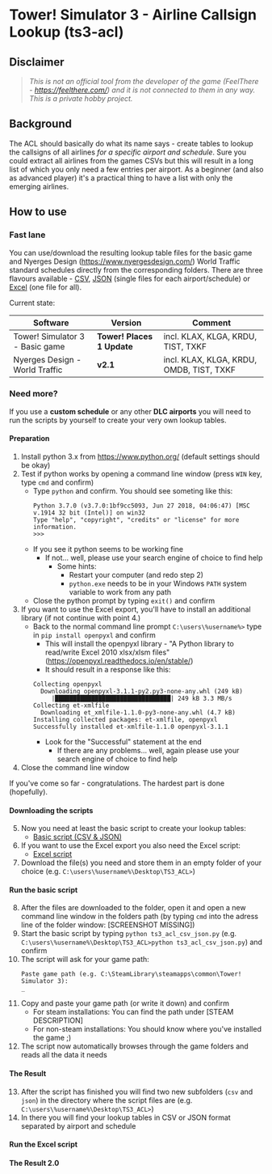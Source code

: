 # Tower! Simulator 3 - Airline Callsign Lookup (ts3-acl)

## Disclaimer
>_This is not an official tool from the developer of the game (FeelThere - https://feelthere.com/) and it is not connected to them in any way. This is a private hobby project._

## Background
The ACL should basically do what its name says - create tables to lookup the callsigns of all airlines _for a specific airport and schedule_.
Sure you could extract all airlines from the games CSVs but this will result in a long list of which you only need a few entries per airport.
As a beginner (and also as advanced player) it's a practical thing to have a list with only the emerging airlines.

## How to use
### Fast lane
You can use/download the resulting lookup table files for the basic game and Nyerges Design (https://www.nyergesdesign.com/) World Traffic standard schedules directly from the corresponding folders.
There are three flavours available - [CSV](csv), [JSON](json) (single files for each airport/schedule) or [Excel](excel) (one file for all).

Current state:

| Software                        | Version                    | Comment                                  |
| ------------------------------- | -------------------------- | ---------------------------------------- |
| Tower! Simulator 3 - Basic game | __Tower! Places 1 Update__ | incl. KLAX, KLGA, KRDU, TIST, TXKF       |
| Nyerges Design - World Traffic  | __v2.1__                   | incl. KLAX, KLGA, KRDU, OMDB, TIST, TXKF |

### Need more?
If you use a __custom schedule__ or any other __DLC airports__ you will need to run the scripts by yourself to create your very own lookup tables.

#### Preparation
1. Install python 3.x from https://www.python.org/ (default settings should be okay)
2. Test if python works by opening a command line window (press ```WIN``` key, type ```cmd``` and confirm)
   - Type ```python``` and confirm. You should see someting like this:
     ```
     Python 3.7.0 (v3.7.0:1bf9cc5093, Jun 27 2018, 04:06:47) [MSC v.1914 32 bit (Intel)] on win32
     Type "help", "copyright", "credits" or "license" for more information.
     >>>
     ```
   - If you see it python seems to be working fine
     - If not... well, please use your search engine of choice to find help
       - Some hints:
         * Restart your computer (and redo step 2)
         * ```python.exe``` needs to be in your Windows ```PATH``` system variable to work from any path
   - Close the python prompt by typing ```exit()``` and confirm
3. If you want to use the Excel export, you'll have to install an additional library (if not continue with point 4.)
   - Back to the normal command line prompt ```C:\users\%username%>``` type in ```pip install openpyxl``` and confirm
     - This will install the openpyxl library - "A Python library to read/write Excel 2010 xlsx/xlsm files" (https://openpyxl.readthedocs.io/en/stable/)
     - It should result in a response like this:
     ```
     Collecting openpyxl
       Downloading openpyxl-3.1.1-py2.py3-none-any.whl (249 kB)
          |████████████████████████████████| 249 kB 3.3 MB/s
     Collecting et-xmlfile
       Downloading et_xmlfile-1.1.0-py3-none-any.whl (4.7 kB)
     Installing collected packages: et-xmlfile, openpyxl
     Successfully installed et-xmlfile-1.1.0 openpyxl-3.1.1
     ```
     - Look for the "Successful" statement at the end
       - If there are any problems... well, again please use your search engine of choice to find help
4. Close the command line window
 
If you've come so far - congratulations. The hardest part is done (hopefully).
 
#### Downloading the scripts
5. Now you need at least the basic script to create your lookup tables:
   - [Basic script (CSV & JSON)](ts3_acl_csv_json.py)
6. If you want to use the Excel export you also need the Excel script:
   - [Excel script](ts3_acl_excel.py)
7. Download the file(s) you need and store them in an empty folder of your choice (e.g. ```C:\users\%username%\Desktop\TS3_ACL>```)

#### Run the basic script
8. After the files are downloaded to the folder, open it and open a new command line window in the folders path (by typing ```cmd``` into the adress line of the folder window: [SCREENSHOT MISSING])
9. Start the basic script by typing ```python ts3_acl_csv_json.py``` (e.g. ```C:\users\%username%\Desktop\TS3_ACL>python ts3_acl_csv_json.py```) and confirm
10. The script will ask for your game path:
    ```
    Paste game path (e.g. C:\SteamLibrary\steamapps\common\Tower! Simulator 3):
    _
    ```
11. Copy and paste your game path (or write it down) and confirm
    - For steam installations: You can find the path under [STEAM DESCRIPTION]
    - For non-steam installations: You should know where you've installed the game ;)
12. The script now automatically browses through the game folders and reads all the data it needs

#### The Result
13. After the script has finished you will find two new subfolders (```csv``` and ```json```) in the directory where the script files are (e.g. ```C:\users\%username%\Desktop\TS3_ACL>```)
14. In there you will find your lookup tables in CSV or JSON format separated by airport and schedule

#### Run the Excel script

#### The Result 2.0
